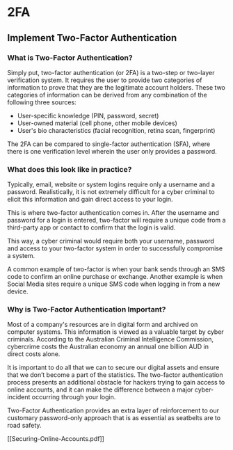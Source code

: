 # 2FA
## Implement Two-Factor Authentication
### What is Two-Factor Authentication?

Simply put, two-factor authentication (or 2FA) is a two-step or two-layer verification system. It requires the user to provide two categories of information to prove that they are the legitimate account holders. These two categories of information can be derived from any combination of the following three sources:

- User-specific knowledge (PIN, password, secret)
- User-owned material (cell phone, other mobile devices)
- User's bio characteristics (facial recognition, retina scan, fingerprint)

The 2FA can be compared to single-factor authentication (SFA), where there is one verification level wherein the user only provides a password.

### What does this look like in practice?

Typically, email, website or system logins require only a username and a password. Realistically, it is not extremely difficult for a cyber criminal to elicit this information and gain direct access to your login.  
  
This is where two-factor authentication comes in. After the username and password for a login is entered, two-factor will require a unique code from a third-party app or contact to confirm that the login is valid.

This way, a cyber criminal would require both your username, password and access to your two-factor system in order to successfully compromise a system.

A common example of two-factor is when your bank sends through an SMS code to confirm an online purchase or exchange. Another example is when Social Media sites require a unique SMS code when logging in from a new device.

### Why is Two-Factor Authentication Important?

Most of a company's resources are in digital form and archived on computer systems. This information is viewed as a valuable target by cyber criminals. According to the Australian Criminal Intelligence Commission, cybercrime costs the Australian economy an annual one billion AUD in direct costs alone.

It is important to do all that we can to secure our digital assets and ensure that we don’t become a part of the statistics. The two-factor authentication process presents an additional obstacle for hackers trying to gain access to online accounts, and it can make the difference between a major cyber-incident occurring through your login.  
  
Two-Factor Authentication provides an extra layer of reinforcement to our customary password-only approach that is as essential as seatbelts are to road safety.


[[Securing-Online-Accounts.pdf]]